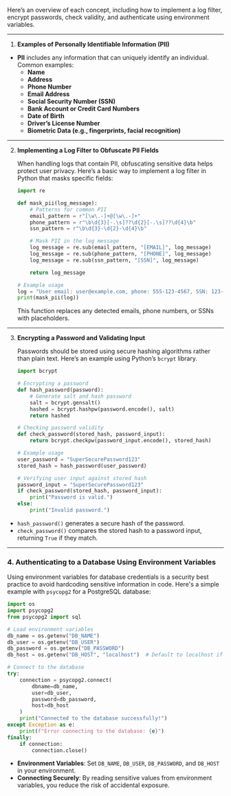 Here’s an overview of each concept, including how to implement a log filter, encrypt passwords, check validity, and authenticate using environment variables.

---

1. **Examples of Personally Identifiable Information (PII)**

- **PII** includes any information that can uniquely identify an individual. Common examples:
  - **Name**
  - **Address**
  - **Phone Number**
  - **Email Address**
  - **Social Security Number (SSN)**
  - **Bank Account or Credit Card Numbers**
  - **Date of Birth**
  - **Driver’s License Number**
  - **Biometric Data (e.g., fingerprints, facial recognition)**

---

2. **Implementing a Log Filter to Obfuscate PII Fields**

   When handling logs that contain PII, obfuscating sensitive data helps protect user privacy. Here’s a basic way to implement a log filter in Python that masks specific fields:

   ```python
   import re

   def mask_pii(log_message):
       # Patterns for common PII
       email_pattern = r"[\w\.-]+@[\w\.-]+"
       phone_pattern = r"\b\d{3}[-.\s]??\d{2}[-.\s]??\d{4}\b"
       ssn_pattern = r"\b\d{3}-\d{2}-\d{4}\b"

       # Mask PII in the log message
       log_message = re.sub(email_pattern, "[EMAIL]", log_message)
       log_message = re.sub(phone_pattern, "[PHONE]", log_message)
       log_message = re.sub(ssn_pattern, "[SSN]", log_message)

       return log_message

   # Example usage
   log = "User email: user@example.com, phone: 555-123-4567, SSN: 123-45-6789"
   print(mask_pii(log))
   ```

   This function replaces any detected emails, phone numbers, or SSNs with placeholders.

---

3. **Encrypting a Password and Validating Input**

   Passwords should be stored using secure hashing algorithms rather than plain text. Here’s an example using Python’s `bcrypt` library.

   ```python
   import bcrypt

   # Encrypting a password
   def hash_password(password):
       # Generate salt and hash password
       salt = bcrypt.gensalt()
       hashed = bcrypt.hashpw(password.encode(), salt)
       return hashed

   # Checking password validity
   def check_password(stored_hash, password_input):
       return bcrypt.checkpw(password_input.encode(), stored_hash)

   # Example usage
   user_password = "SuperSecurePassword123"
   stored_hash = hash_password(user_password)

   # Verifying user input against stored hash
   password_input = "SuperSecurePassword123"
   if check_password(stored_hash, password_input):
       print("Password is valid.")
   else:
       print("Invalid password.")
   ```

- `hash_password()` generates a secure hash of the password.
- `check_password()` compares the stored hash to a password input, returning `True` if they match.

---

### 4. **Authenticating to a Database Using Environment Variables**

   Using environment variables for database credentials is a security best practice to avoid hardcoding sensitive information in code. Here's a simple example with `psycopg2` for a PostgreSQL database:

   ```python
   import os
   import psycopg2
   from psycopg2 import sql

   # Load environment variables
   db_name = os.getenv("DB_NAME")
   db_user = os.getenv("DB_USER")
   db_password = os.getenv("DB_PASSWORD")
   db_host = os.getenv("DB_HOST", "localhost")  # Default to localhost if not set

   # Connect to the database
   try:
       connection = psycopg2.connect(
           dbname=db_name,
           user=db_user,
           password=db_password,
           host=db_host
       )
       print("Connected to the database successfully!")
   except Exception as e:
       print(f"Error connecting to the database: {e}")
   finally:
       if connection:
           connection.close()
   ```

- **Environment Variables**: Set `DB_NAME`, `DB_USER`, `DB_PASSWORD`, and `DB_HOST` in your environment.
- **Connecting Securely**: By reading sensitive values from environment variables, you reduce the risk of accidental exposure.
